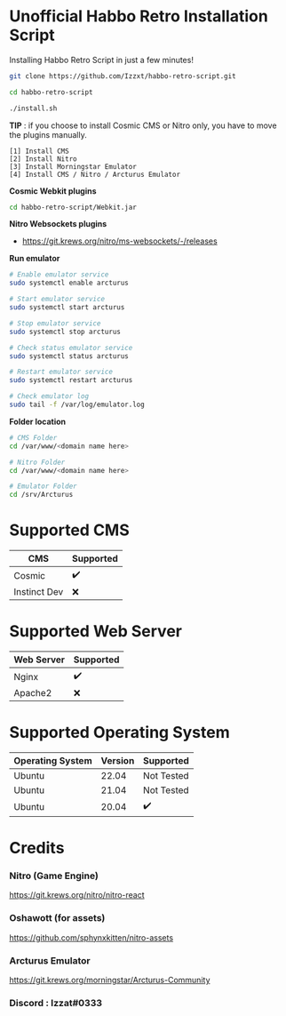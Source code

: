 # Unofficial Habbo Retro Installation Script

Installing Habbo Retro Script in just a few minutes! <br />

```sh
git clone https://github.com/Izzxt/habbo-retro-script.git
```
```sh
cd habbo-retro-script
```
```sh
./install.sh
```

**TIP** : if you choose to install Cosmic CMS or Nitro only, you have to move the plugins manually.
```
[1] Install CMS
[2] Install Nitro
[3] Install Morningstar Emulator
[4] Install CMS / Nitro / Arcturus Emulator
```
**Cosmic Webkit plugins**
```sh
cd habbo-retro-script/Webkit.jar
```
**Nitro Websockets plugins**
* https://git.krews.org/nitro/ms-websockets/-/releases

**Run emulator**
```sh
# Enable emulator service
sudo systemctl enable arcturus

# Start emulator service
sudo systemctl start arcturus

# Stop emulator service
sudo systemctl stop arcturus

# Check status emulator service
sudo systemctl status arcturus

# Restart emulator service
sudo systemctl restart arcturus

# Check emulator log
sudo tail -f /var/log/emulator.log
```

**Folder location**
```sh
# CMS Folder
cd /var/www/<domain name here>

# Nitro Folder
cd /var/www/<domain name here>

# Emulator Folder
cd /srv/Arcturus
```

# Supported CMS
| CMS                | Supported           |
| -----------------  | ------------------- |
| Cosmic             | :heavy_check_mark:  |
| Instinct Dev       | :x:                 |

# Supported Web Server
| Web Server        | Supported            |
| ----------------- | -------------------- |
| Nginx             | :heavy_check_mark:   |
| Apache2           | :x:                  |

# Supported Operating System
| Operating System  | Version | Supported            |
| ----------------- | ------- | -------------------- |
| Ubuntu            | 22.04   | Not Tested           |
| Ubuntu            | 21.04   | Not Tested           |
| Ubuntu            | 20.04   | :heavy_check_mark:   |

# Credits

### Nitro (Game Engine)
https://git.krews.org/nitro/nitro-react

### Oshawott (for assets)
https://github.com/sphynxkitten/nitro-assets

### Arcturus Emulator
https://git.krews.org/morningstar/Arcturus-Community

### Discord : Izzat#0333
